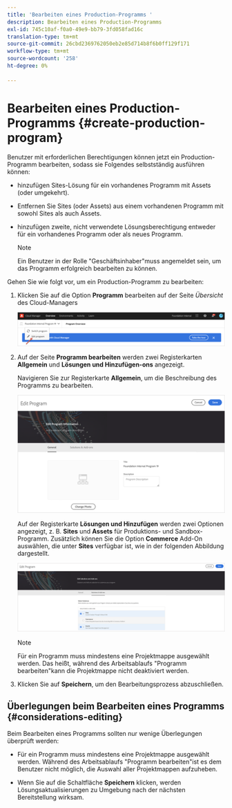 ```yaml
---
title: 'Bearbeiten eines Production-Programms '
description: Bearbeiten eines Production-Programms
exl-id: 745c10af-f0a0-49e9-bb79-3fd058fad16c
translation-type: tm+mt
source-git-commit: 26cbd2369762050eb2e85d714b8f6b0ff129f171
workflow-type: tm+mt
source-wordcount: '258'
ht-degree: 0%

---
```


# Bearbeiten eines Production-Programms {#create-production-program}

Benutzer mit erforderlichen Berechtigungen können jetzt ein Production-Programm bearbeiten, sodass sie Folgendes selbstständig ausführen können:

* hinzufügen Sites-Lösung für ein vorhandenes Programm mit Assets (oder umgekehrt).
* Entfernen Sie Sites (oder Assets) aus einem vorhandenen Programm mit sowohl Sites als auch Assets.
* hinzufügen zweite, nicht verwendete Lösungsberechtigung entweder für ein vorhandenes Programm oder als neues Programm.

   >[!NOTE]
   >Ein Benutzer in der Rolle &quot;Geschäftsinhaber&quot;muss angemeldet sein, um das Programm erfolgreich bearbeiten zu können.

Gehen Sie wie folgt vor, um ein Production-Programm zu bearbeiten:

1. Klicken Sie auf die Option **Programm** bearbeiten auf der Seite *Übersicht* des Cloud-Managers

   ![](assets/edit-program-overview.png)

1. Auf der Seite **Programm bearbeiten** werden zwei Registerkarten **Allgemein** und **Lösungen und Hinzufügen-ons** angezeigt.

   Navigieren Sie zur Registerkarte **Allgemein**, um die Beschreibung des Programms zu bearbeiten.

   ![](assets/edit-program-general.png)

   Auf der Registerkarte **Lösungen und Hinzufügen** werden zwei Optionen angezeigt, z. B. **Sites** und **Assets** für Produktions- und Sandbox-Programm. Zusätzlich können Sie die Option **Commerce** Add-On auswählen, die unter **Sites** verfügbar ist, wie in der folgenden Abbildung dargestellt.

   ![](assets/edit-prg.png)

   >[!NOTE]
   >Für ein Programm muss mindestens eine Projektmappe ausgewählt werden. Das heißt, während des Arbeitsablaufs &quot;Programm bearbeiten&quot;kann die Projektmappe nicht deaktiviert werden.

1. Klicken Sie auf **Speichern**, um den Bearbeitungsprozess abzuschließen.


## Überlegungen beim Bearbeiten eines Programms {#considerations-editing}

Beim Bearbeiten eines Programms sollten nur wenige Überlegungen überprüft werden:

* Für ein Programm muss mindestens eine Projektmappe ausgewählt werden. Während des Arbeitsablaufs &quot;Programm bearbeiten&quot;ist es dem Benutzer nicht möglich, die Auswahl aller Projektmappen aufzuheben.

* Wenn Sie auf die Schaltfläche **Speichern** klicken, werden Lösungsaktualisierungen zu Umgebung nach der nächsten Bereitstellung wirksam.
